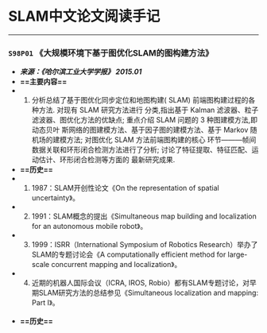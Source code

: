 # SLAM中文论文阅读手记   

----
### `S98P01` 《大规模环境下基于图优化SLAM的图构建方法》
- ***来源：《哈尔滨工业大学学报》 2015.01***  
- **==主要内容==**  
- 1. 分析总结了基于图优化同步定位和地图构建( SLAM) 前端图构建过程的各种方法. 对现有 SLAM 研究方法进行 分类,指出基于 Kalman 滤波器、粒子滤波器、图优化方法的优缺点; 重点介绍 SLAM 问题的 3 种图建模方法,即动态贝叶 斯网络的图建模方法、基于因子图的建模方法、基于 Markov 随机场的建模方法; 对图优化 SLAM 方法前端图构建的核心 环节———帧间数据关联和环形闭合检测方法进行了分析; 讨论了特征提取、特征匹配、运动估计、环形闭合检测等方面的 最新研究成果.  
- **==历史==**  
- 1. 1987：SLAM开创性论文《On the representation of spatial uncertainty》。  
- 2. 1991：SLAM概念的提出《Simultaneous map building and localization for an autonomous mobile robot》。  
- 3. 1999：ISRR（International Symposium of Robotics Research）举办了SLAM的专题讨论会《A computationally efficient method for large-scale concurrent mapping and localization》。  
- 4. 近期的机器人国际会议（ICRA, IROS, Robio）都有SLAM专题讨论，对早期SLAM研究方法的总结参见《Simultaneous localization and mapping: Part I》。  
![]()
- **==历史==**  